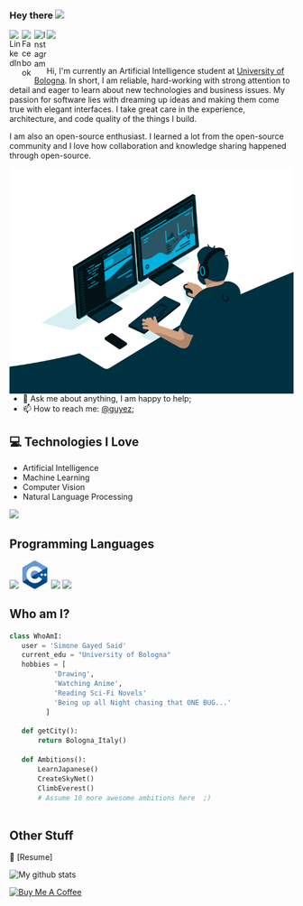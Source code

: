 ### Hey there <img src="https://media.giphy.com/media/hvRJCLFzcasrR4ia7z/giphy.gif" width="25px">
<a href="https://www.linkedin.com/in/simonegayedsaid/">
<img align="left" alt="LinkedIn" width="22px" src="https://user-images.githubusercontent.com/49990979/111154903-0629f880-8594-11eb-97e3-da3349b1f1f3.png" />
</a>
<a href="https://www.facebook.com/simone.gayed/">
<img align="left" alt="Facebook" width="22px" src="https://user-images.githubusercontent.com/49990979/111154944-1215ba80-8594-11eb-81da-18a143f00e12.png" />
</a>
<a href="https://www.instagram.com/simonegayed/">
<img align="left" alt="Instagram" width="22px" src="https://user-images.githubusercontent.com/49990979/111155000-248ff400-8594-11eb-9670-ab04a057bbd9.png" />
</a>

![](https://visitor-badge.glitch.me/badge?page_id=guyez.guyez)

<br />


Hi, I'm currently an Artificial Intelligence student at [University of Bologna](https://corsi.unibo.it/2cycle/artificial-intelligence). In short, I am reliable, hard-working with strong attention to detail and eager to learn about new technologies and business issues. My passion for software lies with dreaming up ideas and making them come true with elegant interfaces. I take great care in the experience, architecture, and code quality of the things I build.

I am also an open-source enthusiast. I learned a lot from the open-source community and I love how collaboration and knowledge sharing happened through open-source.

  <img align="right" alt="GIF" src="https://github.com/guyez/guyez/blob/5d6d48f2260e8cf3c14256d7ceb6ca1e43965aad/code.gif?raw=true" width="550" height="400"/>
  
- 💬 Ask me about anything, I am happy to help;
- 📫 How to reach me: [@guyez](https://www.linkedin.com/in/simonegayedsaid/);

## :computer: Technologies I Love
* Artificial Intelligence
* Machine Learning
* Computer Vision
* Natural Language Processing
<img src = "https://github-readme-stats.vercel.app/api/top-langs/?username=guyez&layout=compact">


## Programming Languages


<code><img height="50" src="https://user-images.githubusercontent.com/49990979/111155429-bd267400-8594-11eb-9986-0c6913aa0a42.png"></code>
<code><img height="50" src="https://raw.githubusercontent.com/github/explore/80688e429a7d4ef2fca1e82350fe8e3517d3494d/topics/cpp/cpp.png"></code>
<code><img height="50" src="https://user-images.githubusercontent.com/49990979/111155201-70429d80-8594-11eb-9d9c-d9ed9297dfc4.png"></code>
<code><img height="50" src="https://user-images.githubusercontent.com/49990979/111155283-88b2b800-8594-11eb-9fb6-fd951868efa8.png"></code>

 ## Who am I?
 ```python
 class WhoAmI:
	user = 'Simone Gayed Said'
	current_edu = "University of Bologna"
	hobbies = [
			'Drawing',
			'Watching Anime',
			'Reading Sci-Fi Novels'
			'Being up all Night chasing that ONE BUG...'
		  ]

	def getCity():
		return Bologna_Italy()

	def Ambitions():
		LearnJapanese()
		CreateSkyNet()
		ClimbEverest()
		# Assume 10 more awesome ambitions here  ;)
	
 ```

## Other Stuff
📝 [Resume]
   
![My github stats](https://github-readme-stats.vercel.app/api?username=guyez&show_icons=true&hide=[%22issues%22])

<a href="https://www.buymeacoffee.com/guyez" target="_blank"><img src="https://cdn.buymeacoffee.com/buttons/v2/default-red.png" alt="Buy Me A Coffee" width="150" ></a>

